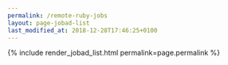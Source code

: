```yaml
---
permalink: /remote-ruby-jobs
layout: page-jobad-list
last_modified_at: 2018-12-28T17:46:25+0100
---
```

{% include render_jobad_list.html permalink=page.permalink %}
